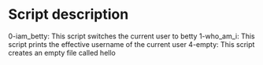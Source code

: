 # Script description
0-iam_betty: This script switches the current user to betty
1-who_am_i: This script prints the effective username of the current user
4-empty: This script creates an empty file called hello
